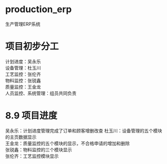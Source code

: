 # production_erp
生产管理ERP系统

# 项目初步分工
计划进度：吴永乐  
设备管理：杜玉川  
工艺监控：张伦齐  
物料监控：张锐鑫  
质量监控：王金龙  
人员监控、系统管理：组员共同负责

# 8.9 项目进度
吴永乐：计划进度管理完成了订单和顾客增删改查
杜玉川：设备管理的五个模块的主页数据显示  
王金龙：质量监控的五个模块的显示，不合格申请的增加和删除  
张锐鑫：物料监控的三个模块显示  
张伦齐：工艺监控模块显示  
